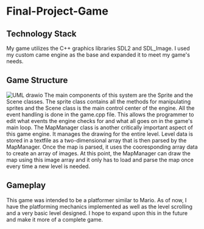 # Final-Project-Game

## Technology Stack
My game utilizes the C++ graphics libraries SDL2 and SDL_Image. I used my custom came engine as the base and expanded it to meet my game's needs.  

## Game Structure
![UML drawio](https://user-images.githubusercontent.com/107002749/207148075-7c79c8b4-6de2-4ee7-b793-42c30ec61968.png)
The main components of this system are the Sprite and the Scene classes. The sprite class contains all the methods for manipulating sprites and the Scene class is the main control center of the engine. All the event handling is done in the game.cpp file. This allows the programmer to edit what events the engine checks for and what all goes on in the game's main loop. The MapManager class is another critically important aspect of this game engine. It manages the drawing for the entire level. Level data is stored in a textfile as a two-dimensional array that is then parsed by the MapManager. Once the map is parsed, it uses the cooresponding array data to create an array of images. At this point, the MapManager can draw the map using this image array and it only has to load and parse the map once every time a new level is needed. 

## Gameplay
This game was intended to be a platformer similar to Mario. As of now, I have the platforming mechanics implemented as well as the level scrolling and a very basic level designed. I hope to expand upon this in the future and make it more of a complete game. 
